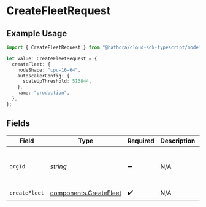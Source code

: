 # CreateFleetRequest

## Example Usage

```typescript
import { CreateFleetRequest } from "@hathora/cloud-sdk-typescript/models/operations";

let value: CreateFleetRequest = {
  createFleet: {
    nodeShape: "cpu-16-64",
    autoscalerConfig: {
      scaleUpThreshold: 513844,
    },
    name: "production",
  },
};
```

## Fields

| Field                                                            | Type                                                             | Required                                                         | Description                                                      | Example                                                          |
| ---------------------------------------------------------------- | ---------------------------------------------------------------- | ---------------------------------------------------------------- | ---------------------------------------------------------------- | ---------------------------------------------------------------- |
| `orgId`                                                          | *string*                                                         | :heavy_minus_sign:                                               | N/A                                                              | org-6f706e83-0ec1-437a-9a46-7d4281eb2f39                         |
| `createFleet`                                                    | [components.CreateFleet](../../models/components/createfleet.md) | :heavy_check_mark:                                               | N/A                                                              |                                                                  |